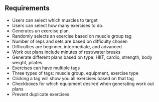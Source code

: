 Requirements
------------

* Users can select which muscles to target
* Users can select how many exercises to do.
* Generates an exercise plan.
* Randomly selects an exercise based on muscle group tag 
* Number of reps and sets are based on difficulty chosen
* Difficulties are beginner, intermediate, and advanced.
* Work out plans include minutes of rest/water breaks
* Generate different plans based on type: HIIT, cardio, strength, body weight, pilates
* Exercises can have multiple tags
* Three types of tags: muscle group, equipment, exercise type
* Clicking a tag will show you all exercises based on that tag
* Checkboxes for which equipment desired when generating work out plans
* Prevent duplicate exercises